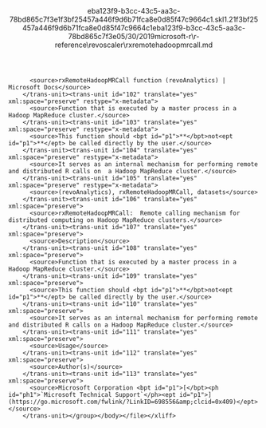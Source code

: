 <?xml version="1.0"?><xliff version="1.2" xmlns="urn:oasis:names:tc:xliff:document:1.2" xmlns:xsi="http://www.w3.org/2001/XMLSchema-instance" xsi:schemaLocation="urn:oasis:names:tc:xliff:document:1.2 xliff-core-1.2-transitional.xsd"><file datatype="xml" original="rxremotehadoopmrcall.md" source-language="en-US" target-language="en-US"><header><tool tool-id="mdxliff" tool-name="mdxliff" tool-version="1.0-8ab897d" tool-company="Microsoft" /><xliffext:skl_file_name xmlns:xliffext="urn:microsoft:content:schema:xliffextensions">eba123f9-b3cc-43c5-aa3c-78bd865c7f3e1f3bf25457a446f9d6b71fca8e0d85f47c9664c1.skl</xliffext:skl_file_name><xliffext:version xmlns:xliffext="urn:microsoft:content:schema:xliffextensions">1.2</xliffext:version><xliffext:ms.openlocfilehash xmlns:xliffext="urn:microsoft:content:schema:xliffextensions">1f3bf25457a446f9d6b71fca8e0d85f47c9664c1</xliffext:ms.openlocfilehash><xliffext:ms.sourcegitcommit xmlns:xliffext="urn:microsoft:content:schema:xliffextensions">eba123f9-b3cc-43c5-aa3c-78bd865c7f3e</xliffext:ms.sourcegitcommit><xliffext:ms.lasthandoff xmlns:xliffext="urn:microsoft:content:schema:xliffextensions">05/30/2019</xliffext:ms.lasthandoff><xliffext:ms.openlocfilepath xmlns:xliffext="urn:microsoft:content:schema:xliffextensions">microsoft-r\r-reference\revoscaler\rxremotehadoopmrcall.md</xliffext:ms.openlocfilepath></header><body><group id="content" extype="content"><trans-unit id="101" translate="yes" xml:space="preserve" restype="x-metadata">
          <source>rxRemoteHadoopMRCall function (revoAnalytics) | Microsoft Docs</source>
        </trans-unit><trans-unit id="102" translate="yes" xml:space="preserve" restype="x-metadata">
          <source>Function that is executed by a master process in a Hadoop MapReduce cluster.</source>
        </trans-unit><trans-unit id="103" translate="yes" xml:space="preserve" restype="x-metadata">
          <source>This function should <bpt id="p1">**</bpt>not<ept id="p1">**</ept> be called directly by the user.</source>
        </trans-unit><trans-unit id="104" translate="yes" xml:space="preserve" restype="x-metadata">
          <source>It serves as an internal mechanism for performing remote and distributed R calls on  a Hadoop MapReduce cluster.</source>
        </trans-unit><trans-unit id="105" translate="yes" xml:space="preserve" restype="x-metadata">
          <source>(revoAnalytics), rxRemoteHadoopMRCall, datasets</source>
        </trans-unit><trans-unit id="106" translate="yes" xml:space="preserve">
          <source>rxRemoteHadoopMRCall:  Remote calling mechanism for distributed computing on Hadoop MapReduce clusters.</source>
        </trans-unit><trans-unit id="107" translate="yes" xml:space="preserve">
          <source>Description</source>
        </trans-unit><trans-unit id="108" translate="yes" xml:space="preserve">
          <source>Function that is executed by a master process in a Hadoop MapReduce cluster.</source>
        </trans-unit><trans-unit id="109" translate="yes" xml:space="preserve">
          <source>This function should <bpt id="p1">**</bpt>not<ept id="p1">**</ept> be called directly by the user.</source>
        </trans-unit><trans-unit id="110" translate="yes" xml:space="preserve">
          <source>It serves as an internal mechanism for performing remote and distributed R calls on a Hadoop MapReduce cluster.</source>
        </trans-unit><trans-unit id="111" translate="yes" xml:space="preserve">
          <source>Usage</source>
        </trans-unit><trans-unit id="112" translate="yes" xml:space="preserve">
          <source>Author(s)</source>
        </trans-unit><trans-unit id="113" translate="yes" xml:space="preserve">
          <source>Microsoft Corporation <bpt id="p1">[</bpt><ph id="ph1">`Microsoft Technical Support`</ph><ept id="p1">](https://go.microsoft.com/fwlink/?LinkID=698556&amp;clcid=0x409)</ept></source>
        </trans-unit></group></body></file></xliff>